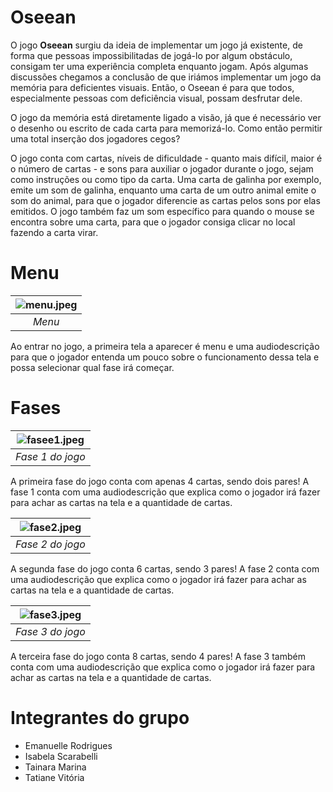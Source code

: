 # Oseean
O jogo **Oseean** surgiu da ideia de implementar um jogo já existente, de forma que pessoas impossibilitadas de jogá-lo por algum obstáculo, consigam ter uma experiência completa enquanto jogam. Após algumas discussões chegamos a conclusão de que iriámos implementar um jogo da memória para deficientes visuais. Então, o Oseean é para que todos, especialmente pessoas com deficiência visual, possam desfrutar dele.

O jogo da memória está diretamente ligado a visão, já que é necessário ver o desenho ou escrito de cada carta para memorizá-lo. Como então permitir uma total inserção dos jogadores cegos?

O jogo conta com cartas, níveis de dificuldade - quanto mais difícil, maior é o número de cartas - e sons para auxiliar o jogador durante o jogo, sejam como instruções ou como tipo da carta. Uma carta de galinha por exemplo, emite um som de galinha, enquanto uma carta de um outro animal emite o som do animal, para que o jogador diferencie as cartas pelos sons por elas emitidos. O jogo também faz um som específico para quando o mouse se encontra sobre uma carta, para que o jogador consiga clicar no local fazendo a carta virar.

# Menu
| ![menu.jpeg](https://github.com/TP-Coltec-UFMG/Oseeans/blob/main/img/menu.jpeg) | 
|:--:| 
| *Menu* |

Ao entrar no jogo, a primeira tela a aparecer é menu e uma audiodescrição para que o jogador entenda um pouco sobre o funcionamento dessa tela e possa selecionar qual fase irá começar.

# Fases

| ![fasee1.jpeg](https://github.com/TP-Coltec-UFMG/Oseean/blob/main/img/fasee1.jpeg) | 
|:--:| 
| *Fase 1 do jogo* |

A primeira fase do jogo conta com apenas 4 cartas, sendo dois pares! A fase 1 conta com uma audiodescrição que explica como o jogador irá fazer para achar as cartas na tela e a quantidade de cartas.


| ![fase2.jpeg](https://github.com/TP-Coltec-UFMG/Oseean/blob/main/img/fase2.jpeg) |
|:--:| 
| *Fase 2 do jogo* |

A segunda fase do jogo conta 6 cartas, sendo 3 pares! A fase 2 conta com uma audiodescrição que explica como o jogador irá fazer para achar as cartas na tela e a quantidade de cartas.


| ![fase3.jpeg](https://github.com/TP-Coltec-UFMG/Oseean/blob/main/img/fase3.jpeg) |
|:--:| 
| *Fase 3 do jogo* |

A terceira fase do jogo conta 8 cartas, sendo 4 pares! A fase 3 também conta com uma audiodescrição que explica como o jogador irá fazer para achar as cartas na tela e a quantidade de cartas.

# Integrantes do grupo
* Emanuelle Rodrigues
* Isabela Scarabelli
* Tainara Marina
* Tatiane Vitória
